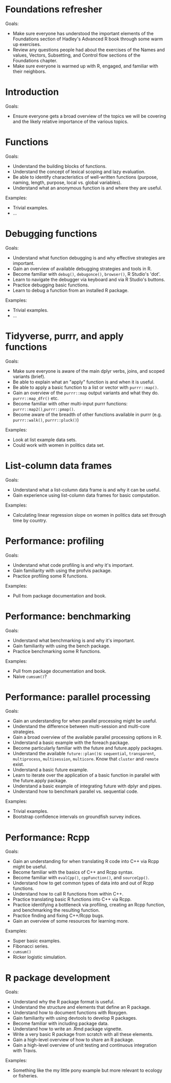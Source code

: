 # Foundations refresher

Goals: 
- Make sure everyone has understood the important elements of the Foundations section of Hadley's Advanced R book through some warm up exercises.
- Review any questions people had about the exercises of the Names and values, Vectors, Subsetting, and Control flow sections of the Foundations chapter.
- Make sure everyone is warmed up with R, engaged, and familiar with their neighbors.

# Introduction

Goals:
- Ensure everyone gets a broad overview of the topics we will be covering and the likely relative importance of the various topics.

# Functions
  
Goals: 
- Understand the building blocks of functions.
- Understand the concept of lexical scoping and lazy evaluation.
- Be able to identify characteristics of well-written functions (purpose, naming, length, purpose, local vs. global variables).
- Understand what an anonymous function is and where they are useful.

Examples:
- Trivial examples.
- ...

# Debugging functions

Goals:
- Understand what function debugging is and why effective strategies are important.
- Gain an overview of available debugging strategies and tools in R.
- Become familiar with `debug()`, `debugonce()`, `browser()`, R Studio's 'dot'.
- Learn to navigate the debugger via keyboard and via R Studio's buttons.
- Practice debugging basic functions.
- Learn to debug a function from an installed R package.

Examples:
- Trivial examples.
- ...

# Tidyverse, purrr, and apply functions

Goals:
- Make sure everyone is aware of the main dplyr verbs, joins, and scoped variants (brief).
- Be able to explain what an "apply" function is and when it is useful.
- Be able to apply a basic function to a list or vector with `purrr::map()`.
- Gain an overview of the `purrr::map` output variants and what they do. `purrr::map_dfr()` etc.
- Become familiar with other multi-input purrr functions: `purrr::map2()`,`purrr::pmap()`.
- Become aware of the breadth of other functions available in purrr (e.g. `purrr::walk()`, `purrr::pluck()`)

Examples:
- Look at list example data sets.
- Could work with women in politics data set.

# List-column data frames

Goals:
- Understand what a list-column data frame is and why it can be useful.
- Gain experience using list-column data frames for basic computation.

Examples:
- Calculating linear regression slope on women in politics data set through time by country.

# Performance: profiling

Goals:
- Understand what code profiling is and why it's important.
- Gain familiarity with using the profvis package.
- Practice profiling some R functions.

Examples:
- Pull from package documentation and book.

# Performance: benchmarking

Goals:
- Understand what benchmarking is and why it's important.
- Gain familiarity with using the bench package.
- Practice benchmarking some R functions.

Examples:
- Pull from package documentation and book.
- Naive `cumsum()`?

# Performance: parallel processing

Goals:
- Gain an understanding for when parallel processing might be useful.
- Understand the difference between multi-session and multi-core strategies.
- Gain a broad overview of the available parallel processing options in R.
- Understand a basic example with the foreach package.
- Become particularly familiar with the future and future.apply packages.
- Understand the available `future::plan()`s: `sequential`, 
  `transparent`, `multiprocess`, `multisession`, `multicore`. 
  Know that `cluster` and `remote` exist.
- Understand a basic future example.
- Learn to iterate over the application of a basic function in parallel
  with the future.apply package.
- Understand a basic example of integrating future with dplyr and pipes.
- Understand how to benchmark parallel vs. sequential code.

Examples:
- Trivial examples.
- Bootstrap confidence intervals on groundfish survey indices.

# Performance: Rcpp

Goals:
- Gain an understanding for when translating R code into C++ via
  Rcpp might be useful.
- Become familiar with the basics of C++ and Rcpp syntax.
- Become familiar with `evalCpp()`, `cppFunction()`, and `sourceCpp()`.
- Understand how to get common types of data into and out of Rcpp functions.
- Understand how to call R functions from within C++.
- Practice translating basic R functions into C++ via Rcpp.
- Practice identifying a bottleneck via profiling, creating an Rcpp
  function, and benchmarking the resulting function.
- Practice finding and fixing C++/Rcpp bugs. 
- Gain an overview of some resources for learning more.

Examples:
- Super basic examples.
- Fibonacci series.
- `cumsum()`
- Ricker logistic simulation.

# R package development

Goals:
- Understand why the R package format is useful.
- Understand the structure and elements that define an R package.
- Understand how to document functions with Roxygen.
- Gain familiarity with using devtools to develop R packages.
- Become familiar with including package data.
- Understand how to write an .Rmd package vignette.
- Write a very basic R package from scratch with all these elements.
- Gain a high-level overview of how to share an R package.
- Gain a high-level overview of unit testing and continuous integration with Travis.

Examples:
- Something like the my little pony example but more relevant to ecology or fisheries.
